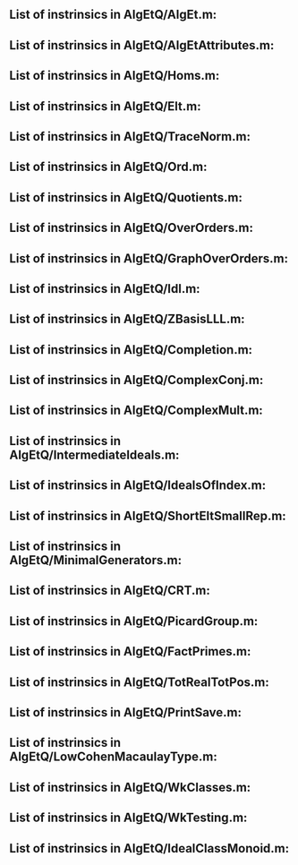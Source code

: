 ## List of instrinsics in AlgEtQ/AlgEt.m:


</dl>

## List of instrinsics in AlgEtQ/AlgEtAttributes.m:


</dl>

## List of instrinsics in AlgEtQ/Homs.m:


</dl>

## List of instrinsics in AlgEtQ/Elt.m:


</dl>

## List of instrinsics in AlgEtQ/TraceNorm.m:


</dl>

## List of instrinsics in AlgEtQ/Ord.m:


</dl>

## List of instrinsics in AlgEtQ/Quotients.m:


</dl>

## List of instrinsics in AlgEtQ/OverOrders.m:


</dl>

## List of instrinsics in AlgEtQ/GraphOverOrders.m:


</dl>

## List of instrinsics in AlgEtQ/Idl.m:


</dl>

## List of instrinsics in AlgEtQ/ZBasisLLL.m:


</dl>

## List of instrinsics in AlgEtQ/Completion.m:


</dl>

## List of instrinsics in AlgEtQ/ComplexConj.m:


</dl>

## List of instrinsics in AlgEtQ/ComplexMult.m:


</dl>

## List of instrinsics in AlgEtQ/IntermediateIdeals.m:


</dl>

## List of instrinsics in AlgEtQ/IdealsOfIndex.m:


</dl>

## List of instrinsics in AlgEtQ/ShortEltSmallRep.m:


</dl>

## List of instrinsics in AlgEtQ/MinimalGenerators.m:


</dl>

## List of instrinsics in AlgEtQ/CRT.m:


</dl>

## List of instrinsics in AlgEtQ/PicardGroup.m:


</dl>

## List of instrinsics in AlgEtQ/FactPrimes.m:


</dl>

## List of instrinsics in AlgEtQ/TotRealTotPos.m:


</dl>

## List of instrinsics in AlgEtQ/PrintSave.m:


</dl>

## List of instrinsics in AlgEtQ/LowCohenMacaulayType.m:


</dl>

## List of instrinsics in AlgEtQ/WkClasses.m:


</dl>

## List of instrinsics in AlgEtQ/WkTesting.m:


</dl>

## List of instrinsics in AlgEtQ/IdealClassMonoid.m:


</dl>

